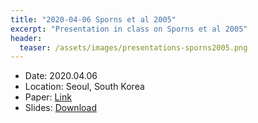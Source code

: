 ```yaml
---
title: "2020-04-06 Sporns et al 2005"
excerpt: "Presentation in class on Sporns et al 2005"
header:
  teaser: /assets/images/presentations-sporns2005.png
---
```

- Date: 2020.04.06
- Location: Seoul, South Korea
- Paper: [Link](https://doi.org/10.1371/journal.pcbi.0010042)
- Slides: [Download](/assets/pdfs/present-sporns2005.pdf)
